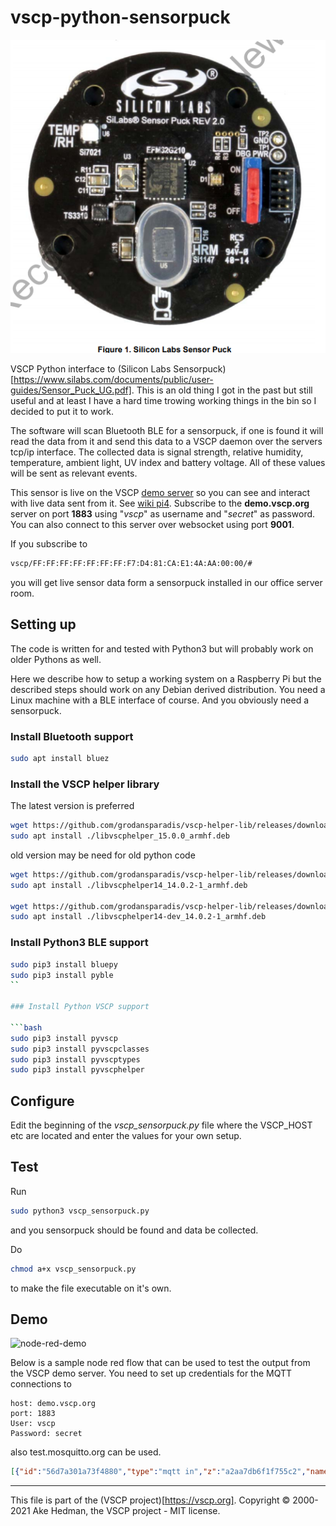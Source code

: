# vscp-python-sensorpuck

![Sensorpuck](./images/sensorpuck.png)

VSCP Python interface to (Silicon Labs Sensorpuck)[https://www.silabs.com/documents/public/user-guides/Sensor_Puck_UG.pdf]. 
This is an old thing I got in the past but still useful and at least I have a hard time trowing working things in the bin 
so I decided to put it to work.

The software will scan Bluetooth BLE for a sensorpuck, if one is found it will read the data from it and send this data to a 
VSCP daemon over the servers tcp/ip interface. The collected data is signal strength, relative humidity, temperature, 
ambient light, UV index and battery voltage. All of these values will be sent as relevant events.

This sensor is live on the VSCP [demo server](https://github.com/grodansparadis/vscp/wiki/Demo) so you can see and interact with live data sent from it. See [wiki pi4](https://github.com/grodansparadis/vscp/wiki/pi4). Subscribe to 
the **demo.vscp.org** server on port 
**1883** using "_vscp_" as username and "_secret_" as password. You can also connect to this server over websocket 
using port **9001**.

If you subscribe to 

```bash
vscp/FF:FF:FF:FF:FF:FF:FF:F7:D4:81:CA:E1:4A:AA:00:00/#
```

you will get live sensor data form a sensorpuck installed in our office server room.


## Setting up

The code is written for and tested with Python3 but will probably work on older Pythons as well.

Here we describe how to setup a working system on a Raspberry Pi but the described steps should work on any 
Debian derived distribution. You need a Linux machine with a BLE interface of course. And you obviously need a sensorpuck. 

### Install Bluetooth support

```bash
sudo apt install bluez
```

### Install the VSCP helper library

The latest version is preferred

```bash
wget https://github.com/grodansparadis/vscp-helper-lib/releases/download/v15.0.0/libvscphelper_15.0.0_armhf.deb
sudo apt install ./libvscphelper_15.0.0_armhf.deb
```

old version may be need for old python code

```bash
wget https://github.com/grodansparadis/vscp-helper-lib/releases/download/v14.0.2/libvscphelper14_14.0.2-1_armhf.deb
sudo apt install ./libvscphelper14_14.0.2-1_armhf.deb

wget https://github.com/grodansparadis/vscp-helper-lib/releases/download/v14.0.2/libvscphelper14-dev_14.0.2-1_armhf.deb
sudo apt install ./libvscphelper14-dev_14.0.2-1_armhf.deb
```

### Install Python3 BLE support

```bash
sudo pip3 install bluepy
sudo pip3 install pyble
``

### Install Python VSCP support

```bash
sudo pip3 install pyvscp
sudo pip3 install pyvscpclasses
sudo pip3 install pyvscptypes
sudo pip3 install pyvscphelper
```

## Configure

Edit the beginning of the _vscp_sensorpuck.py_ file where the VSCP_HOST etc are located and enter the values for your own setup.

## Test

Run 

```bash
sudo python3 vscp_sensorpuck.py
```

and you sensorpuck should be found and data be collected.

Do

```bash
chmod a+x vscp_sensorpuck.py
```

to make the file executable on it's own.

## Demo

![node-red-demo](./images/nodered-demo.png)

Below is a sample node red flow that can be used to test the output from the VSCP demo server.  You need to set up credentials for the MQTT connections to

```
host: demo.vscp.org
port: 1883
User: vscp
Password: secret
```

also test.mosquitto.org can be used. 

```json
[{"id":"56d7a301a73f4880","type":"mqtt in","z":"a2aa7db6f1f755c2","name":"Sensorpuck: Server room temperature","topic":"vscp/FF:FF:FF:FF:FF:FF:FF:F7:D4:81:CA:E1:4A:AA:00:01/1040/6/#","qos":"2","datatype":"json","broker":"5438645a.6577cc","nl":false,"rap":true,"rh":0,"x":170,"y":100,"wires":[["2eeb02228ba6864f"]]},{"id":"019734e75fe8bf9a","type":"ui_gauge","z":"a2aa7db6f1f755c2","name":"Sensorpuck temperature","group":"79caa5d387ac96f5","order":1,"width":"6","height":"4","gtype":"gage","title":"Server room temperature (Sensorpuck)","label":"Degrees Celsius","format":"{{value}}","min":0,"max":"40","colors":["#00b500","#e6e600","#ca3838"],"seg1":"30","seg2":"35","x":810,"y":100,"wires":[]},{"id":"ab69bd3f3dd5f16f","type":"debug","z":"a2aa7db6f1f755c2","name":"","active":false,"tosidebar":true,"console":false,"tostatus":false,"complete":"false","statusVal":"","statusType":"auto","x":610,"y":180,"wires":[]},{"id":"cdd03bfdf3cf2c60","type":"function","z":"a2aa7db6f1f755c2","name":"","func":"msg.value = msg.payload.measurement.value;\nreturn msg;","outputs":1,"noerr":0,"initialize":"","finalize":"","libs":[],"x":600,"y":100,"wires":[["019734e75fe8bf9a"]]},{"id":"d5939ea6318ffd1a","type":"function","z":"a2aa7db6f1f755c2","name":"","func":"msg.payload = msg.payload.measurement.value;\nreturn msg;","outputs":1,"noerr":0,"initialize":"","finalize":"","libs":[],"x":600,"y":140,"wires":[["3c76688f3442832a"]]},{"id":"3c76688f3442832a","type":"ui_chart","z":"a2aa7db6f1f755c2","name":"Sensorpuck temperature","group":"79caa5d387ac96f5","order":5,"width":"11","height":"5","label":"Server room temperature (Sensorpuck)","chartType":"line","legend":"false","xformat":"HH:mm","interpolate":"linear","nodata":"No data","dot":false,"ymin":"0","ymax":"40","removeOlder":"12","removeOlderPoints":"","removeOlderUnit":"3600","cutout":0,"useOneColor":false,"useUTC":false,"colors":["#1d6faa","#aec7e8","#ff7f0e","#2ca02c","#98df8a","#d62728","#ff9896","#9467bd","#c5b0d5"],"outputs":1,"useDifferentColor":false,"x":810,"y":140,"wires":[[]]},{"id":"2eeb02228ba6864f","type":"event2value","z":"a2aa7db6f1f755c2","name":"","btransparent":true,"btopayload":true,"bvalue2payload":false,"x":430,"y":100,"wires":[["cdd03bfdf3cf2c60","d5939ea6318ffd1a","ab69bd3f3dd5f16f"]]},{"id":"e39a020a237f21d1","type":"mqtt in","z":"a2aa7db6f1f755c2","name":"Sensorpuck: Server room humidity","topic":"vscp/FF:FF:FF:FF:FF:FF:FF:F7:D4:81:CA:E1:4A:AA:00:02/1040/35/2/#","qos":"2","datatype":"json","broker":"5438645a.6577cc","nl":false,"rap":true,"rh":0,"x":160,"y":260,"wires":[["4fbbe0b7e077f793"]]},{"id":"9bf44d0557ad1856","type":"ui_gauge","z":"a2aa7db6f1f755c2","name":"Sensorpuck humidity","group":"79caa5d387ac96f5","order":1,"width":"6","height":"4","gtype":"gage","title":"Server room humidity (Sensorpuck)","label":"%","format":"{{value}}","min":0,"max":"100","colors":["#00b500","#e6e600","#ca3838"],"seg1":"80","seg2":"100","x":800,"y":260,"wires":[]},{"id":"3cb8b8a60a92523e","type":"debug","z":"a2aa7db6f1f755c2","name":"","active":false,"tosidebar":true,"console":false,"tostatus":false,"complete":"false","statusVal":"","statusType":"auto","x":610,"y":340,"wires":[]},{"id":"49b61c0426c30d13","type":"function","z":"a2aa7db6f1f755c2","name":"","func":"msg.value = msg.payload.measurement.value;\nreturn msg;","outputs":1,"noerr":0,"initialize":"","finalize":"","libs":[],"x":600,"y":260,"wires":[["9bf44d0557ad1856"]]},{"id":"100952928fb14389","type":"function","z":"a2aa7db6f1f755c2","name":"","func":"msg.payload = msg.payload.measurement.value;\nreturn msg;","outputs":1,"noerr":0,"initialize":"","finalize":"","libs":[],"x":600,"y":300,"wires":[["f00ec9910d5fad99"]]},{"id":"f00ec9910d5fad99","type":"ui_chart","z":"a2aa7db6f1f755c2","name":"Sensorpuck humidity","group":"79caa5d387ac96f5","order":5,"width":"11","height":"5","label":"Server room humidity (Sensorpuck)","chartType":"line","legend":"false","xformat":"HH:mm","interpolate":"linear","nodata":"No data","dot":false,"ymin":"0","ymax":"100","removeOlder":"12","removeOlderPoints":"","removeOlderUnit":"3600","cutout":0,"useOneColor":false,"useUTC":false,"colors":["#1d6faa","#aec7e8","#ff7f0e","#2ca02c","#98df8a","#d62728","#ff9896","#9467bd","#c5b0d5"],"outputs":1,"useDifferentColor":false,"x":800,"y":300,"wires":[[]]},{"id":"4fbbe0b7e077f793","type":"event2value","z":"a2aa7db6f1f755c2","name":"","btransparent":true,"btopayload":true,"bvalue2payload":false,"x":430,"y":260,"wires":[["49b61c0426c30d13","100952928fb14389","3cb8b8a60a92523e"]]},{"id":"f88af7d7d612b915","type":"comment","z":"a2aa7db6f1f755c2","name":"Temperature","info":"","x":100,"y":60,"wires":[]},{"id":"47981ecdeddbcb78","type":"comment","z":"a2aa7db6f1f755c2","name":"Humidity","info":"","x":80,"y":220,"wires":[]},{"id":"5394fa8f60bb3f76","type":"mqtt in","z":"a2aa7db6f1f755c2","name":"Sensorpuck: Server room ambient light","topic":"vscp/FF:FF:FF:FF:FF:FF:FF:F7:D4:81:CA:E1:4A:AA:00:03/1040/25/3/#","qos":"2","datatype":"json","broker":"5438645a.6577cc","nl":false,"rap":true,"rh":0,"x":170,"y":420,"wires":[["ece9566c89e8ee11"]]},{"id":"d13ca59a151c8724","type":"ui_gauge","z":"a2aa7db6f1f755c2","name":"Sensorpuck ambient light","group":"79caa5d387ac96f5","order":1,"width":"6","height":"4","gtype":"gage","title":"Server room ambient light (Sensorpuck)","label":"Lux","format":"{{value}}","min":0,"max":"1000","colors":["#00b500","#e6e600","#ca3838"],"seg1":"800","seg2":"1000","x":810,"y":420,"wires":[]},{"id":"1b6904a4d007e9f2","type":"debug","z":"a2aa7db6f1f755c2","name":"","active":false,"tosidebar":true,"console":false,"tostatus":false,"complete":"false","statusVal":"","statusType":"auto","x":610,"y":500,"wires":[]},{"id":"b55d6d9f350b45fd","type":"function","z":"a2aa7db6f1f755c2","name":"","func":"msg.value = msg.payload.measurement.value;\nreturn msg;","outputs":1,"noerr":0,"initialize":"","finalize":"","libs":[],"x":600,"y":420,"wires":[["d13ca59a151c8724"]]},{"id":"c2ba3c2306a9cbae","type":"ui_chart","z":"a2aa7db6f1f755c2","name":"Sensorpuck ambient light","group":"79caa5d387ac96f5","order":5,"width":"11","height":"5","label":"Server room ambient light (Sensorpuck)","chartType":"line","legend":"false","xformat":"HH:mm","interpolate":"linear","nodata":"No data","dot":false,"ymin":"0","ymax":"1000","removeOlder":"12","removeOlderPoints":"","removeOlderUnit":"3600","cutout":0,"useOneColor":false,"useUTC":false,"colors":["#1d6faa","#aec7e8","#ff7f0e","#2ca02c","#98df8a","#d62728","#ff9896","#9467bd","#c5b0d5"],"outputs":1,"useDifferentColor":false,"x":810,"y":460,"wires":[[]]},{"id":"ece9566c89e8ee11","type":"event2value","z":"a2aa7db6f1f755c2","name":"","btransparent":true,"btopayload":true,"bvalue2payload":false,"x":430,"y":420,"wires":[["b55d6d9f350b45fd","1b6904a4d007e9f2"]]},{"id":"a6a54e2b1d4b179e","type":"comment","z":"a2aa7db6f1f755c2","name":"Ambient light","info":"","x":90,"y":380,"wires":[]},{"id":"eb4099abb3ef16c6","type":"mqtt in","z":"a2aa7db6f1f755c2","name":"Sensorpuck: Sensorpuck signal quality","topic":"vscp/FF:FF:FF:FF:FF:FF:FF:F7:D4:81:CA:E1:4A:AA:00:08/15/6/8/#","qos":"2","datatype":"json","broker":"5438645a.6577cc","nl":false,"rap":true,"rh":0,"x":170,"y":740,"wires":[["9e2b543425619c12","89f938a857c4efbc","8f80212d128d209d"]]},{"id":"026755ee60723d5b","type":"ui_gauge","z":"a2aa7db6f1f755c2","name":"Sensorpuck signal quality","group":"79caa5d387ac96f5","order":1,"width":"6","height":"4","gtype":"gage","title":"Sensorpuck signal quality (dBm)","label":"dBm","format":"{{value}}","min":"-100","max":"0","colors":["#00b500","#e6e600","#ca3838"],"seg1":"-75","seg2":"0","x":810,"y":740,"wires":[]},{"id":"8f80212d128d209d","type":"debug","z":"a2aa7db6f1f755c2","name":"","active":false,"tosidebar":true,"console":false,"tostatus":false,"complete":"true","targetType":"full","statusVal":"","statusType":"auto","x":590,"y":820,"wires":[]},{"id":"9e2b543425619c12","type":"function","z":"a2aa7db6f1f755c2","name":"","func":"// First byte should be 0x70\n// Data coding 0b011 = integer\n// Unit = 2 = dBm\nmsg.value = 0;\nif ((msg.payload.vscpData.length == 2) && (msg.payload.vscpData[0] == 0x70) ) {\n    msg.value = msg.payload.vscpData[1];\n    if (msg.value > 0x80) {\n        msg.value = 0 - ((~msg.value & 0xff) + 1);                \n    }\n}\nreturn msg;","outputs":1,"noerr":0,"initialize":"","finalize":"","libs":[],"x":600,"y":740,"wires":[["026755ee60723d5b","efd181b153054067"]]},{"id":"89f938a857c4efbc","type":"function","z":"a2aa7db6f1f755c2","name":"","func":"// First byte should be 0x70\n// Data coding 0b011 = integer\n// Unit = 2 = dBm\n\nif ((msg.payload.vscpData.length == 2) && (msg.payload.vscpData[0] == 0x70) ) {\n    msg.payload = msg.payload.vscpData[1];\n    if (msg.payload > 0x80) {\n        msg.payload = msg.payload = 0 - (~msg.payload + 1) & 0xff;                 \n    }\n}\nelse {\n    msg.payload = 0;\n}\nreturn msg;","outputs":1,"noerr":0,"initialize":"","finalize":"","libs":[],"x":600,"y":780,"wires":[["f639bfd28ba19b8f"]]},{"id":"f639bfd28ba19b8f","type":"ui_chart","z":"a2aa7db6f1f755c2","name":"Sensorpuck signal quality","group":"79caa5d387ac96f5","order":5,"width":"11","height":"5","label":"Sensorpuck signal quality","chartType":"line","legend":"false","xformat":"HH:mm","interpolate":"linear","nodata":"No data","dot":false,"ymin":"-100","ymax":"0","removeOlder":"12","removeOlderPoints":"","removeOlderUnit":"3600","cutout":0,"useOneColor":false,"useUTC":false,"colors":["#1d6faa","#aec7e8","#ff7f0e","#2ca02c","#98df8a","#d62728","#ff9896","#9467bd","#c5b0d5"],"outputs":1,"useDifferentColor":false,"x":810,"y":780,"wires":[[]]},{"id":"dea44967cbd3ca85","type":"comment","z":"a2aa7db6f1f755c2","name":"Signal quality","info":"","x":90,"y":700,"wires":[]},{"id":"3a2767b8e6c41daf","type":"mqtt in","z":"a2aa7db6f1f755c2","name":"Sensorpuck: Server room UV Index","topic":"vscp/FF:FF:FF:FF:FF:FF:FF:F7:D4:81:CA:E1:4A:AA:00:02/1040/90/52/#","qos":"2","datatype":"json","broker":"5438645a.6577cc","nl":false,"rap":true,"rh":0,"x":160,"y":580,"wires":[["a6bbdd9cc82f143e","b80ac2b4f37b1c87","3d6ffb559ca72c99"]]},{"id":"7866bce5a09bda7d","type":"ui_gauge","z":"a2aa7db6f1f755c2","name":"Sensorpuck UV Index","group":"79caa5d387ac96f5","order":1,"width":"6","height":"4","gtype":"gage","title":"Server room UV Index (Sensorpuck)","label":"","format":"{{value}}","min":0,"max":"15","colors":["#00b500","#e6e600","#ca3838"],"seg1":"4","seg2":"15","x":800,"y":580,"wires":[]},{"id":"3d6ffb559ca72c99","type":"debug","z":"a2aa7db6f1f755c2","name":"","active":false,"tosidebar":true,"console":false,"tostatus":false,"complete":"false","statusVal":"","statusType":"auto","x":610,"y":660,"wires":[]},{"id":"a6bbdd9cc82f143e","type":"function","z":"a2aa7db6f1f755c2","name":"","func":"msg.value = msg.payload.vscpData[3];\nreturn msg;","outputs":1,"noerr":0,"initialize":"","finalize":"","libs":[],"x":600,"y":580,"wires":[["7866bce5a09bda7d"]]},{"id":"b80ac2b4f37b1c87","type":"function","z":"a2aa7db6f1f755c2","name":"","func":"msg.payload = msg.payload.measurement.value;\nreturn msg;","outputs":1,"noerr":0,"initialize":"","finalize":"","libs":[],"x":600,"y":620,"wires":[["5d72160d32beb596"]]},{"id":"5d72160d32beb596","type":"ui_chart","z":"a2aa7db6f1f755c2","name":"Sensorpuck UV Index","group":"79caa5d387ac96f5","order":5,"width":"11","height":"5","label":"Server room UV Index (Sensorpuck)","chartType":"line","legend":"false","xformat":"HH:mm","interpolate":"linear","nodata":"No data","dot":false,"ymin":"0","ymax":"15","removeOlder":"12","removeOlderPoints":"","removeOlderUnit":"3600","cutout":0,"useOneColor":false,"useUTC":false,"colors":["#1d6faa","#aec7e8","#ff7f0e","#2ca02c","#98df8a","#d62728","#ff9896","#9467bd","#c5b0d5"],"outputs":1,"useDifferentColor":false,"x":800,"y":620,"wires":[[]]},{"id":"6e2925d8fad61c23","type":"comment","z":"a2aa7db6f1f755c2","name":"UV Index","info":"","x":80,"y":540,"wires":[]},{"id":"7ca7c4bbc84d3baf","type":"mqtt in","z":"a2aa7db6f1f755c2","name":"Sensorpuck: Sensorpuck battery voltage","topic":"vscp/FF:FF:FF:FF:FF:FF:FF:F7:D4:81:CA:E1:4A:AA:00:05/1040/16/5/#","qos":"2","datatype":"json","broker":"5438645a.6577cc","nl":false,"rap":true,"rh":0,"x":180,"y":900,"wires":[["1636123191b6a6ac"]]},{"id":"fe392f5c21d98daa","type":"ui_gauge","z":"a2aa7db6f1f755c2","name":"Sensorpuck battery voltage","group":"79caa5d387ac96f5","order":1,"width":"6","height":"4","gtype":"gage","title":"Sensorpuck battery voltage","label":"Volts","format":"{{value}}","min":0,"max":"4","colors":["#00b500","#e6e600","#ca3838"],"seg1":"2.4","seg2":"4","x":820,"y":900,"wires":[]},{"id":"9a5ac959b31ffee2","type":"debug","z":"a2aa7db6f1f755c2","name":"","active":false,"tosidebar":true,"console":false,"tostatus":false,"complete":"false","statusVal":"","statusType":"auto","x":610,"y":980,"wires":[]},{"id":"7f9da96db5566ba3","type":"function","z":"a2aa7db6f1f755c2","name":"","func":"msg.value = msg.payload.measurement.value;\nreturn msg;","outputs":1,"noerr":0,"initialize":"","finalize":"","libs":[],"x":600,"y":900,"wires":[["fe392f5c21d98daa"]]},{"id":"635261f7c21944d1","type":"function","z":"a2aa7db6f1f755c2","name":"","func":"msg.payload = msg.payload.measurement.value;\nreturn msg;","outputs":1,"noerr":0,"initialize":"","finalize":"","libs":[],"x":600,"y":940,"wires":[["044e564df0e17f3f"]]},{"id":"044e564df0e17f3f","type":"ui_chart","z":"a2aa7db6f1f755c2","name":"Sensorpuck battery voltage","group":"79caa5d387ac96f5","order":5,"width":"11","height":"5","label":"Sensorpuck battery voltage","chartType":"line","legend":"false","xformat":"HH:mm","interpolate":"linear","nodata":"No data","dot":false,"ymin":"0","ymax":"4","removeOlder":"12","removeOlderPoints":"","removeOlderUnit":"3600","cutout":0,"useOneColor":false,"useUTC":false,"colors":["#1d6faa","#aec7e8","#ff7f0e","#2ca02c","#98df8a","#d62728","#ff9896","#9467bd","#c5b0d5"],"outputs":1,"useDifferentColor":false,"x":820,"y":940,"wires":[[]]},{"id":"1636123191b6a6ac","type":"event2value","z":"a2aa7db6f1f755c2","name":"","btransparent":true,"btopayload":true,"bvalue2payload":false,"x":430,"y":900,"wires":[["7f9da96db5566ba3","635261f7c21944d1","9a5ac959b31ffee2"]]},{"id":"1cdd609c1723dac5","type":"comment","z":"a2aa7db6f1f755c2","name":"Battery Voltage","info":"","x":100,"y":860,"wires":[]},{"id":"efd181b153054067","type":"debug","z":"a2aa7db6f1f755c2","name":"","active":false,"tosidebar":true,"console":false,"tostatus":false,"complete":"true","targetType":"full","statusVal":"","statusType":"auto","x":750,"y":820,"wires":[]},{"id":"5438645a.6577cc","type":"mqtt-broker","name":"Local","broker":"localhost","port":"1883","clientid":"lynx","usetls":false,"compatmode":false,"protocolVersion":"4","keepalive":"60","cleansession":true,"birthTopic":"","birthQos":"0","birthPayload":"","birthMsg":{},"closeTopic":"","closeQos":"0","closePayload":"","closeMsg":{},"willTopic":"","willQos":"0","willPayload":"","willMsg":{},"sessionExpiry":""},{"id":"79caa5d387ac96f5","type":"ui_group","name":"Sensorpuck","tab":"19d0b354482d7d92","order":1,"disp":true,"width":"12","collapse":false},{"id":"19d0b354482d7d92","type":"ui_tab","name":"Sensorpuck","icon":"dashboard","disabled":false,"hidden":false}]
```

----

This file is part of the (VSCP project)[https://vscp.org].
Copyright © 2000-2021 Ake Hedman, the VSCP project - MIT license.